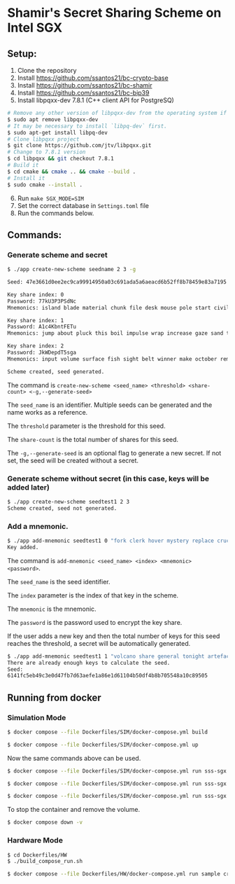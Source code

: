 # Shamir's Secret Sharing Scheme on Intel SGX

## Setup:

1. Clone the repository
2. Install https://github.com/ssantos21/bc-crypto-base
3. Install https://github.com/ssantos21/bc-shamir
4. Install https://github.com/ssantos21/bc-bip39
5. Install libpqxx-dev 7.8.1 (C++ client API for PostgreSQ) 
```bash
# Remove any other version of libpqxx-dev from the operating system if necessary
$ sudo apt remove libpqxx-dev
# It may be necessary to install `libpq-dev` first.
$ sudo apt-get install libpq-dev
# Clone libpqxx project
$ git clone https://github.com/jtv/libpqxx.git
# Change to 7.8.1 version
$ cd libpqxx && git checkout 7.8.1
# Build it
$ cd cmake && cmake .. && cmake --build .
# Install it
$ sudo cmake --install .
```
6. Run `make SGX_MODE=SIM`
7. Set the correct database in `Settings.toml` file
8. Run the commands below.

## Commands:

### Generate scheme and secret

```bash
$ ./app create-new-scheme seedname 2 3 -g

Seed: 47e3661d0ee2ec9ca99914950a03c691ada5a6aeacd6b52ff8b78459e83a7195

Key share index: 0
Password: 77kU3P3PSdNc
Mnemonics: island blade material chunk file desk mouse pole start civil inspire faculty alien always opera year busy beyond fiction start express slogan winner champion

Key share index: 1
Password: A1c4KbntFETu
Mnemonics: jump about pluck this boil impulse wrap increase gaze sand tattoo jungle scorpion destroy ill neutral diamond survey biology zebra very sea dynamic episode

Key share index: 2
Password: JkWDepdT5sga
Mnemonics: input volume surface fish sight belt winner make october remember earth army broom suffer talent history west crowd basic world put fossil occur cook

Scheme created, seed generated.
```

The command is `create-new-scheme <seed_name> <threshold> <share-count> <-g,--generate-seed>` 

The `seed_name` is an identifier. Multiple seeds can be generated and the name works as a reference.

The `threshold` parameter is the threshold for this seed.

The `share-count` is the total number of shares for this seed.

The `-g,--generate-seed` is an optional flag to generate a new secret. If not set, the seed will be created without a secret.

### Generate scheme without secret (in this case, keys will be added later)

```bash
$ ./app create-new-scheme seedtest1 2 3
Scheme created, seed not generated.
```

### Add a mnemonic.

```bash
$ ./app add-mnemonic seedtest1 0 "fork clerk hover mystery replace crucial industry deliver rule into broom brave derive slam limit market alarm weird worth reform idle indoor ozone must" 77kU3P3PSdNc
Key added.
```

The command is `add-mnemonic <seed_name> <index> <mnemonic> <password>`.

The `seed_name` is the seed identifier.

The `index` parameter is the index of that key in the scheme.

The `mnemonic` is the mnemonic.

The `password` is the password used to encrypt the key share.

If the user adds a new key and then the total number of keys for this seed reaches the threshold, a secret will be automatically generated.

```bash
$ ./app add-mnemonic seedtest1 1 "volcano share general tonight artefact injury alcohol unveil asset grain flee nut piece parrot vital improve property desk pact three dog vehicle purity turn" JkWDepdT5sga
There are already enough keys to calculate the seed.
Seed:
6141fc5eb49c3e0d47fb7d63aefe1a86e1d61104b50df4b8b705548a10c89505
```

## Running from docker 

### Simulation Mode

```bash
$ docker compose --file Dockerfiles/SIM/docker-compose.yml build

$ docker compose --file Dockerfiles/SIM/docker-compose.yml up
```

Now the same commands above can be used.

```bash
$ docker compose --file Dockerfiles/SIM/docker-compose.yml run sss-sgx create-new-scheme seedtest1 2 3 -g

$ docker compose --file Dockerfiles/SIM/docker-compose.yml run sss-sgx create-new-scheme seedtest2 2 3

$ docker compose --file Dockerfiles/SIM/docker-compose.yml run sss-sgx add-mnemonic seedtest2 0 "fork clerk hover mystery replace crucial industry deliver rule into broom brave derive slam limit market alarm weird worth reform idle indoor ozone must" 77kU3P3PSdNc
```

To stop the container and remove the volume.

```bash
$ docker compose down -v 
```

### Hardware Mode

```bash
$ cd Dockerfiles/HW
$ ./build_compose_run.sh
```

```bash
$ docker compose --file Dockerfiles/HW/docker-compose.yml run sample create-new-scheme seedtest1 2 3 -g
```

